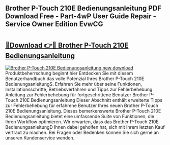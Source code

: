 ## Brother P-Touch 210E Bedienungsanleitung PDF Download Free - Part-4wP User Guide Repair - Service Owner Edition EvwCG

# <h2><a href="http://df1i3r.blite.top/?on=Brother+P-Touch+210E+Bedienungsanleitung">🔗Download 👉🔴 Brother P-Touch 210E Bedienungsanleitung</a></h2>

[![Brother P-Touch 210E Bedienungsanleitung new download](https://i.imgur.com/lujVjoI.png)](http://df1i3r.blite.top/?on=Brother+P-Touch+210E+Bedienungsanleitung)
Produktbeherrschung beginnt hier Entdecken Sie mit diesem Benutzerhandbuch das volle Potenzial Ihres Brother P-Touch 210E BedienungsanleitungS. Erfahren Sie mehr über seine Funktionen, Installationsschritte, Betriebsverfahren und Tipps zur Fehlerbehebung. Anleitung zur Fehlerbehebung für fortgeschrittene Benutzer Brother P-Touch 210E Bedienungsanleitung Dieser Abschnitt enthält erweiterte Tipps zur Fehlerbehebung für erfahrene Benutzer Ihres neuen Brother P-Touch 210E Bedienungsanleitung. Dieses bemerkenswerte Brother P-Touch 210E Bedienungsanleitung bietet eine umfassende Suite von Funktionen, die Ihren Workflow optimieren. Wir erwarten, dass das Brother P-Touch 210E BedienungsanleitungD Ihnen dabei geholfen hat, sich mit Ihrem letzten Kauf vertraut zu machen. Bei Fragen oder Bedenken können Sie sich gerne an unseren Kundenservice wenden.
